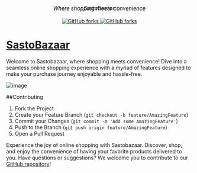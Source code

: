 <div align="center" style="position: relative;">
    <a href="https://sastobazaar.netlify.app">
    <div style="position: absolute; top: 0; left: 0; width: 100%; height: 100%; background-color: transparent;">SastoBazaar</div>
    </a>
    <p style="font-family: Roboto, Calibri; font-size: 12pt; font-style: italic"> Where shopping meets convenience</p>
   <a href="https://github.com/kriteshTimsina/sastobazaar-ecommerce/forks">
        <img alt="GitHub forks" src="https://img.shields.io/github/forks/kriteshTimsina/sastobazaar-ecommerce?color=orange">
    </a>
    <a href="https://github.com/kriteshTimsina/sastobazaar-ecommerce/stargazers">
        <img alt="GitHub forks" src="https://img.shields.io/github/stars/kriteshTimsina/sastobazaar-ecommerce">
    </a>
</div>

# [SastoBazaar](https://sastobazaar.netlify.app)
Welcome to Sastobazaar, where shopping meets convenience! Dive into a seamless online shopping experience with a myriad of features designed to make your purchase journey enjoyable and hassle-free.

![image](https://github.com/KriteshTimsina/sastobazaar-ecommerce/assets/103115789/86ca6f73-be26-4bdb-8f21-813afc901952)


##Contributing

1. Fork the Project
2. Create your Feature Branch (`git checkout -b feature/AmazingFeature`)
3. Commit your Changes (`git commit -m 'Add some AmazingFeature'`)
4. Push to the Branch (`git push origin feature/AmazingFeature`)
5. Open a Pull Request

Experience the joy of online shopping with Sastobazaar. Discover, shop, and enjoy the convenience of having your favorite products delivered to you. Have questions or suggestions? We welcome you to contribute to our [GitHub repository](https://github.com/KriteshTimsina/sastobazaar-ecommerce)!
